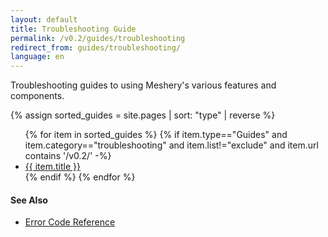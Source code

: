 ```yaml
---
layout: default
title: Troubleshooting Guide
permalink: /v0.2/guides/troubleshooting
redirect_from: guides/troubleshooting/
language: en
---
```


Troubleshooting guides to using Meshery's various features and components.

{% assign sorted_guides = site.pages | sort: "type" | reverse %}

<ul>
    {% for item in sorted_guides %}
    {% if item.type=="Guides" and item.category=="troubleshooting" and item.list!="exclude" and item.url contains '/v0.2/'  -%}
      <li><a href="{{ site.baseurl }}{{ item.url }}">{{ item.title }}</a></li>
      {% endif %}
    {% endfor %}
</ul>

#### See Also

- [Error Code Reference](/reference/error-codes)
<!-- {:toc} -->
